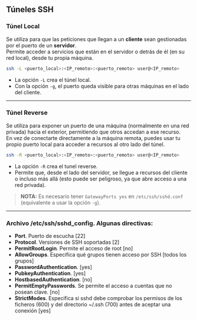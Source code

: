 ## Túneles SSH

### Túnel Local

Se utiliza para que las peticiones que llegan a un **cliente** sean gestionadas por el puerto de un **servidor**.  
Permite acceder a servicios que están en el servidor o detrás de él (en su red local), desde tu propia máquina.


```bash
ssh -L <puerto_local>:<IP_remoto>:<puerto_remoto> user@<IP_remoto>
```

- La opción `-L` crea el túnel local.
- Con la opción `-g`, el puerto queda visible para otras máquinas en el lado del cliente.

---

### Túnel Reverse

Se utiliza para exponer un puerto de una máquina (normalmente en una red privada) hacia el exterior, permitiendo que otros accedan a ese recurso.  
En vez de conectarte directamente a la máquina remota, puedes usar tu propio puerto local para acceder a recursos al otro lado del túnel.


```bash
ssh -R <puerto_local>:<IP_remoto>:<puerto_remoto> user@<IP_remoto>
```

- La opción `-R` crea el tunel reverse.
- Permite que, desde el lado del servidor, se llegue a recursos del cliente o incluso más allá (esto puede ser peligroso, ya que abre acceso a una red privada).

> **NOTA:** Es necesario tener `GatewayPorts yes` en `/etc/ssh/sshd.conf` (equivalente a usar la opción `-g`).

----------------------
### Archivo /etc/ssh/sshd_config. Algunas directivas: 
+ **Port**. Puerto de escucha [22] 
+ **Protocol**. Versiones de SSH soportadas [2]
+ **PermitRootLogin**. Permite el acceso de root [no]
+ **AllowGroups**. Especifica qué grupos tienen acceso por SSH [todos los grupos]
+ **PasswordAuthentication**. [yes]
+ **PubkeyAuthentication**. [yes]
+ **HostbasedAuthentication**. [no] 
+ **PermitEmptyPasswords**. Se permite el acceso a cuentas que no posean clave. [no]
+ **StrictModes**. Especifica si sshd debe comprobar los permisos de los ficheros (600) y del directorio  ~/.ssh (700) antes de aceptar una conexión [yes]
